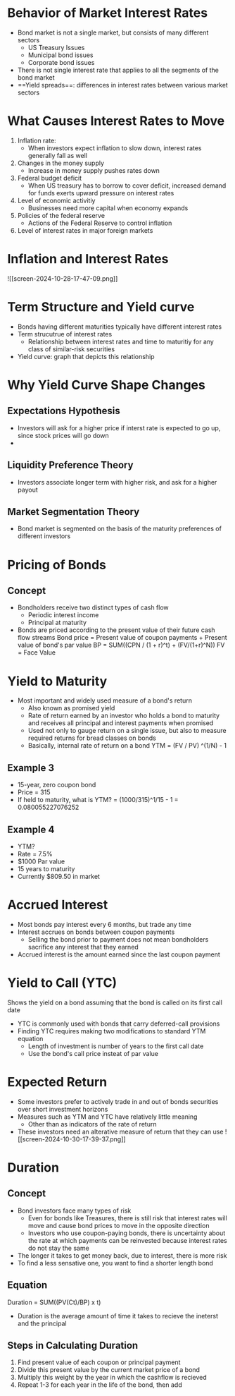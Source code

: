 # Behavior of Market Interest Rates
- Bond market is not a single market, but consists of many different sectors
	- US Treasury Issues
	- Municipal bond issues
	- Corporate bond issues
- There is not single interest rate that applies to all the segments of the bond market
- ==Yield spreads==: differences in interest rates between various market sectors
# What Causes Interest Rates to Move
1. Inflation rate:
	- When investors expect inflation to slow down, interest rates generally fall as well
2. Changes in the money supply
	- Increase in money supply pushes rates down
3. Federal budget deficit
	- When US treasury has to borrow to cover deficit, increased demand for funds exerts upward pressure on interest rates
4. Level of economic activitiy
	- Businesses need more capital when economy expands
5. Policies of the federal reserve
	- Actions of the Federal Reserve to control inflation
6. Level of interest rates in major foreign markets
# Inflation and Interest Rates
![[screen-2024-10-28-17-47-09.png]]
# Term Structure and Yield curve
- Bonds having different maturities typically have different interest rates
- Term strucutrue of interest rates
	- Relationship between interest rates and time to maturitiy for any class of similar-risk securities
- Yield curve: graph that depicts this relationship
# Why Yield Curve Shape Changes
## Expectations Hypothesis
- Investors will ask for a higher price if interst rate is expected to go up, since stock prices will go down
- 
## Liquidity Preference Theory
- Investors associate longer term with higher risk, and ask for a higher payout
## Market Segmentation Theory
- Bond market is segmented on the basis of the maturity preferences of different investors
# Pricing of Bonds
## Concept
- Bondholders receive two distinct types of cash flow
	- Periodic interest income
	- Principal at maturity
- Bonds are priced according to the present value of their future cash flow streams
Bond price = Present value of coupon payments + Present value of bond's par value
BP = SUM((CPN / (1 + r)^t) + (FV/(1+r)^N))
FV = Face Value
# Yield to Maturity
- Most important and widely used measure of a bond's return
	- Also known as promised yield
	- Rate of return earned by an investor who holds a bond to maturity and receives all principal and interest payments when promised
	- Used not only to gauge return on a single issue, but also to measure required returns for bread classes on bonds
	- Basically, internal rate of return on a bond
YTM = (FV / PV) ^(1/N) - 1
## Example 3
- 15-year, zero coupon bond
- Price = 315
- If held to maturity, what is YTM?
= (1000/315)^1/15 - 1 = 0.080055227076252
## Example 4
- YTM?
- Rate = 7.5%
- $1000 Par value
- 15 years to maturity
- Currently $809.50 in market
# Accrued Interest
- Most bonds pay interest every 6 months, but trade any time
- Interest accrues on bonds between coupon payments
	- Selling the bond prior to payment does not mean bondholders sacrifice any interest that they earned
- Accrued interest is the amount earned since the last coupon payment
# Yield to Call (YTC)
Shows the yield on a bond assuming that the bond is called on its first call date
- YTC is commonly used with bonds that carry deferred-call provisions
- Finding YTC requires making two modifications to standard YTM equation
	- Length of investment is number of years to the first call date
	- Use the bond's call price insteat of par value
# Expected Return
- Some investors prefer to actively trade in and out of bonds securities over short investment horizons
- Measures such as YTM and YTC have relatively little meaning
	- Other than as indicators of the rate of return
- These investors need an alterative measure of return that they can use
![[screen-2024-10-30-17-39-37.png]]
# Duration
## Concept
- Bond investors face many types of risk
	- Even for bonds like Treasures, there is still risk that interest rates will move and cause bond prices to move in the opposite direction
	- Investors who use coupon-paying bonds, there is uncertainty about the rate at which payments can be reinvested because interest rates do not stay the same
- The longer it takes to get money back, due to interest, there is more risk
- To find a less sensative one, you want to find a shorter length bond
## Equation
Duration = SUM((PV(Ct)/BP) x t)
- Duration is the average amount of time it takes to recieve the ineterst and the principal
## Steps in Calculating Duration
1. Find present value of each coupon or principal payment
2. Divide this present value by the current market price of a bond
3. Multiply this weight by the year in which the cashflow is recieved
4. Repeat 1-3 for each year in the life of the bond, then add
